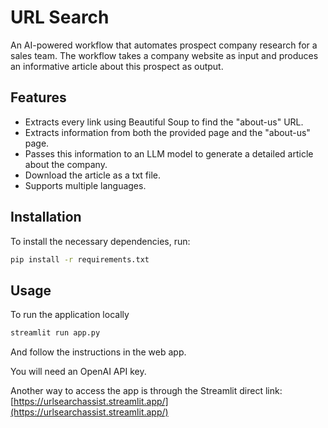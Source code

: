 # URL Search

An AI-powered workflow that automates prospect company research for a sales team. The workflow takes a company website as input and produces an informative article about this prospect as output.

## Features

- Extracts every link using Beautiful Soup to find the "about-us" URL.
- Extracts information from both the provided page and the "about-us" page.
- Passes this information to an LLM model to generate a detailed article about the company.
- Download the article as a txt file.
- Supports multiple languages.

## Installation

To install the necessary dependencies, run:

```bash
pip install -r requirements.txt
```

## Usage

To run the application locally

```bash
streamlit run app.py
```

And follow the instructions in the web app.

You will need an OpenAI API key.

Another way to access the app is through the Streamlit direct link: [https://urlsearchassist.streamlit.app/](https://urlsearchassist.streamlit.app/)




